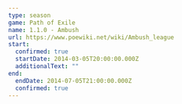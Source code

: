 ```yaml
---
type: season
game: Path of Exile
name: 1.1.0 - Ambush
url: https://www.poewiki.net/wiki/Ambush_league
start:
  confirmed: true
  startDate: 2014-03-05T20:00:00.000Z
  additionalText: ""
end:
  endDate: 2014-07-05T21:00:00.000Z
  confirmed: true
---
```


